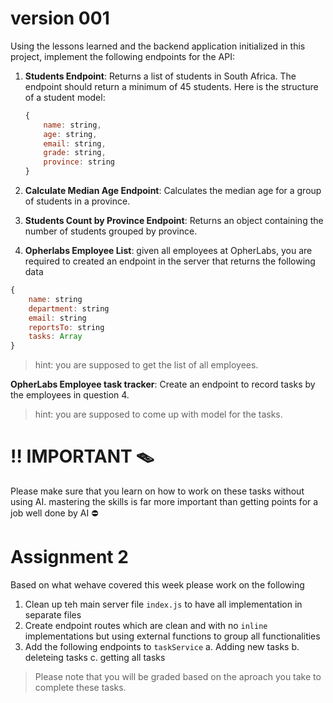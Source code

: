 #  version 001

Using the lessons learned and the backend application initialized in this project, implement the following endpoints for the API:

1. **Students Endpoint**: Returns a list of students in South Africa. The endpoint should return a minimum of 45 students. Here is the structure of a student model:
   ```js
   {
       name: string,
       age: string,
       email: string,
       grade: string,
       province: string
   }
   ```

2. **Calculate Median Age Endpoint**: Calculates the median age for a group of students in a province.

3. **Students Count by Province Endpoint**: Returns an object containing the number of students grouped by province.
4. **Opherlabs Employee List**: given all employees at OpherLabs, you are required to created an endpoint in the server that returns the following data

```js
{
    name: string
    department: string
    email: string
    reportsTo: string
    tasks: Array
}
```
> hint: you are supposed to get the list of all employees.

**OpherLabs Employee task tracker**: Create an endpoint to record tasks by the employees in question 4.
> hint: you are supposed to come up with model for the tasks.


# ‼️ IMPORTANT 🪤
Please make sure that you learn on how to work on these tasks without using AI. mastering the skills is far more important than getting points for a job well done by AI ⛔️

# Assignment 2

Based on what wehave covered this week please work on the following

1. Clean up teh main server file `index.js` to have all implementation in separate files
2. Create endpoint routes which are clean and with no `inline ` implementations but using external functions to group all functionalities
3. Add the following endpoints to `taskService`
   a. Adding new tasks
   b. deleteing tasks
   c. getting all tasks

>Please note that you will be graded based on the aproach you take to complete these tasks.